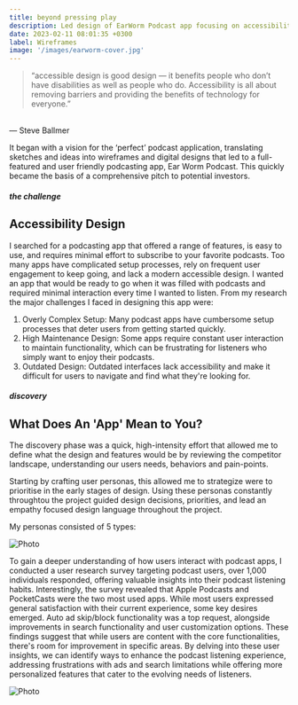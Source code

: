 ```yaml
---
title: beyond pressing play
description: Led design of EarWorm Podcast app focusing on accessibility and experience for users.
date: 2023-02-11 08:01:35 +0300
label: Wireframes
image: '/images/earworm-cover.jpg'
---
```


>“accessible design is good design — it benefits people who don’t have disabilities as well as people who do. Accessibility is all about removing barriers and providing the benefits of technology for everyone.”<br>
<br>
— Steve Ballmer

It began with a vision for the ‘perfect’ podcast application, translating sketches and ideas into wireframes and digital designs that led to a full-featured and user friendly podcasting app, Ear Worm Podcast. This quickly became the basis of a comprehensive pitch to potential investors.

##### the challenge
## Accessibility Design

I searched for a podcasting app that offered a range of features, is easy to use, and requires minimal effort to subscribe to your favorite podcasts. Too many apps have complicated setup processes, rely on frequent user engagement to keep going, and lack a modern accessible design. I wanted an app that would be ready to go when it was filled with podcasts and required minimal interaction every time I wanted to listen. From my research the major challenges I faced in designing this app were:
1. Overly Complex Setup: Many podcast apps have cumbersome setup processes that deter users from getting started quickly.
2. High Maintenance Design:  Some apps require constant user interaction to maintain functionality, which can be frustrating for listeners who simply want to enjoy their podcasts.
3. Outdated Design: Outdated interfaces lack accessibility and make it difficult for users to navigate and find what they're looking for.

##### discovery
## What Does An 'App' Mean to You?

The discovery phase was a quick, high-intensity effort that allowed me to define what the design and features would be by reviewing the competitor landscape, understanding our users needs, behaviors and pain-points. 

Starting by crafting user personas, this allowed me to strategize were to prioritise in the early stages of design. Using these personas constantly throughtou the project guided design decisions, priorities, and lead an empathy focused design language throughout the project. 

My personas consisted of 5 types:

![Photo](/images/earworm-header.jpg#wide)

To gain a deeper understanding of how users interact with podcast apps, I conducted a user research survey targeting podcast users, over 1,000 individuals responded, offering valuable insights into their podcast listening habits. Interestingly, the survey revealed that Apple Podcasts and PocketCasts were the two most used apps. While most users expressed general satisfaction with their current experience, some key desires emerged. Auto ad skip/block functionality was a top request, alongside improvements in search functionality and user customization options. These findings suggest that while users are content with the core functionalities, there's room for improvement in specific areas. By delving into these user insights, we can identify ways to enhance the podcast listening experience, addressing frustrations with ads and search limitations while offering more personalized features that cater to the evolving needs of listeners.

![Photo](/images/earworm-header.jpg#wide)
